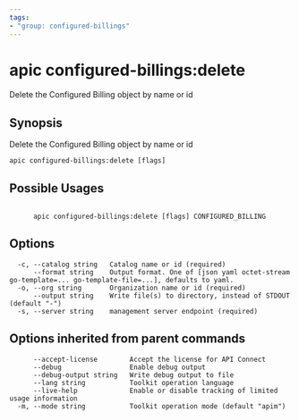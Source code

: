 ```yaml
---
tags:
- "group: configured-billings"
---
```

# apic configured-billings:delete

Delete the Configured Billing object by name or id

## Synopsis

Delete the Configured Billing object by name or id

```
apic configured-billings:delete [flags]
```

## Possible Usages

```

      apic configured-billings:delete [flags] CONFIGURED_BILLING

```

## Options

```
  -c, --catalog string   Catalog name or id (required)
      --format string    Output format. One of [json yaml octet-stream go-template=... go-template-file=...], defaults to yaml.
  -o, --org string       Organization name or id (required)
      --output string    Write file(s) to directory, instead of STDOUT (default "-")
  -s, --server string    management server endpoint (required)
```

## Options inherited from parent commands

```
      --accept-license        Accept the license for API Connect
      --debug                 Enable debug output
      --debug-output string   Write debug output to file
      --lang string           Toolkit operation language
      --live-help             Enable or disable tracking of limited usage information
  -m, --mode string           Toolkit operation mode (default "apim")
```
